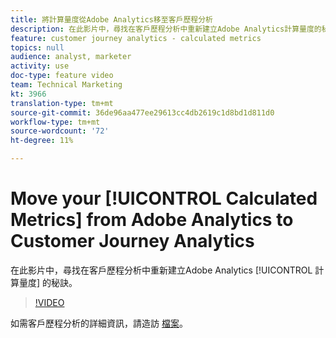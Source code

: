 ```yaml
---
title: 將計算量度從Adobe Analytics移至客戶歷程分析
description: 在此影片中，尋找在客戶歷程分析中重新建立Adobe Analytics計算量度的秘訣。
feature: customer journey analytics - calculated metrics
topics: null
audience: analyst, marketer
activity: use
doc-type: feature video
team: Technical Marketing
kt: 3966
translation-type: tm+mt
source-git-commit: 36de96aa477ee29613cc4db2619c1d8bd1d811d0
workflow-type: tm+mt
source-wordcount: '72'
ht-degree: 11%

---
```



# Move your [!UICONTROL Calculated Metrics] from Adobe Analytics to Customer Journey Analytics

在此影片中，尋找在客戶歷程分析中重新建立Adobe Analytics [!UICONTROL 計算量度] 的秘訣。

>[!VIDEO](https://video.tv.adobe.com/v/31788/?quality=12)

如需客戶歷程分析的詳細資訊，請造訪 [檔案](https://docs.adobe.com/content/help/zh-Hant/analytics-platform/using/cja-landing.html)。
